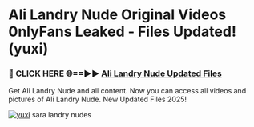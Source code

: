 # Ali Landry Nude Original Videos 0nlyFans Leaked - Files Updated! (yuxi)

<h3>🔴 CLICK HERE 🌐==►► <a href="https://tinyurl.com/5h6xmrr3" rel="nofollow">Ali Landry Nude Updated Files</a></h3>

Get Ali Landry Nude and all content. Now you can access all videos and pictures of Ali Landry Nude. New Updated Files 2025!

[![yuxi](https://i.imgur.com/KVD873Z.gif)](https://tinyurl.com/5h6xmrr3)
sara landry nudes